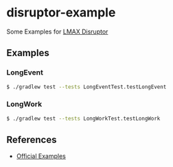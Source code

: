 # disruptor-example

Some Examples for [LMAX Disruptor](https://github.com/LMAX-Exchange/disruptor)


## Examples

### LongEvent

```bash
$ ./gradlew test --tests LongEventTest.testLongEvent
```

### LongWork

```bash
$ ./gradlew test --tests LongWorkTest.testLongWork
```

## References

* [Official Examples](https://github.com/LMAX-Exchange/disruptor/tree/master/src/test/java/com/lmax/disruptor/example)